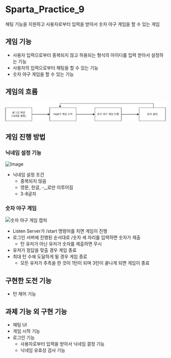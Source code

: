 # Sparta_Practice_9

채팅 기능을 지원하고 사용자로부터 입력을 받아서 숫자 야구 게임을 할 수 있는 게임

## 게임 기능

- 사용자 입력으로부터 중복되지 않고 허용되는 형식의 아이디를 입력 받아서 설정하는 기능
- 사용자의 입력으로부터 채팅을 할 수 있는 기능
- 숫자 야구 게임을 할 수 있는 기능

## 게임의 흐름

![Image](./Doc/GameFlow.png)

## 게임 진행 방법

### 닉네임 설정 기능

![Image](https://github.com/user-attachments/assets/fbcc7d6e-5a8b-46b2-89d8-f744bb439a96)

- 닉네임 설정 조건
  - 중복되지 않음
  - 영문, 한글, -,_로만 이루어짐
  - 3-8글자

### 숫자 야구 게임

![숫자 야구 게임 캡처](https://github.com/user-attachments/assets/422cb6bd-2ed0-4a7e-8e68-95af2fca73c8)

- Listen Server가 /start 명령어를 치면 게임이 진행
- 로그인 서버에 진행된 순서대로 /숫자 세 자리를 입력하면 숫자가 제출
  - 턴 유저가 아닌 유저가 숫자를 제출하면 무시
- 유저가 정답을 맞출 경우 게임 종료
- 최대 턴 수에 도달하게 될 경우 게임 종료
  - 모든 유저가 추측을 한 것이 1턴이 되며 3턴이 끝나게 되면 게임이 종료

## 구현한 도전 기능

- 턴 제어 기능

## 과제 기능 외 구현 기능

- 채팅 UI
- 게임 시작 기능
- 로그인 기능
  - 사용자로부터 입력을 받아서 닉네임 결정 기능
  - 닉네임 유효성 검사 기능
